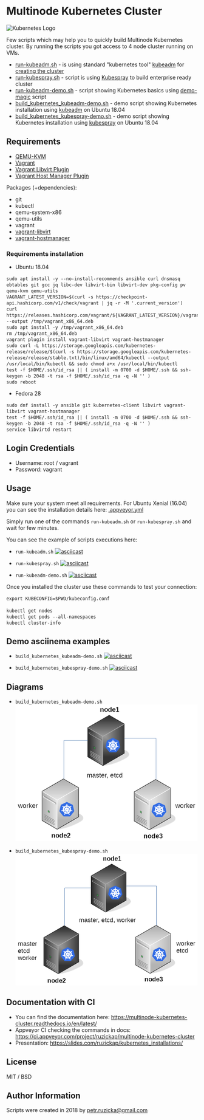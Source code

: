 # Multinode Kubernetes Cluster

![Kubernetes Logo](https://upload.wikimedia.org/wikipedia/en/0/00/Kubernetes_%28container_engine%29.png)

Few scripts which may help you to quickly build Multinode Kubernetes cluster.
By running the scripts you got access to 4 node cluster running on VMs.

* [run-kubeadm.sh](run-kubeadm.sh) - is using standard "kubernetes tool" [kubeadm](https://github.com/kubernetes/kubeadm) for [creating the cluster](https://kubernetes.io/docs/setup/independent/create-cluster-kubeadm/)
* [run-kubespray.sh](run-kubespray.sh) - script is using [Kubespray](https://github.com/kubernetes-incubator/kubespray) to build enterprise ready cluster
* [run-kubeadm-demo.sh](run-kubeadm-demo.sh) - script showing Kubernetes basics using [demo-magic](https://github.com/paxtonhare/demo-magic) script
* [build_kubernetes_kubeadm-demo.sh](build_kubernetes_kubeadm-demo.sh) - demo script showing Kubernetes installation using [kubeadm](https://github.com/kubernetes/kubeadm) on Ubuntu 18.04
* [build_kubernetes_kubespray-demo.sh](build_kubernetes_kubespray-demo.sh) - demo script showing Kubernetes installation using [kubespray](https://github.com/kubernetes-incubator/kubespray) on Ubuntu 18.04


## Requirements
* [QEMU-KVM](https://en.wikibooks.org/wiki/QEMU/Installing_QEMU)
* [Vagrant](https://www.vagrantup.com/downloads.html)
* [Vagrant Libvirt Plugin](https://github.com/pradels/vagrant-libvirt)
* [Vagrant Host Manager Plugin](https://github.com/devopsgroup-io/vagrant-hostmanager)

Packages (+dependencies):
* git
* kubectl
* qemu-system-x86
* qemu-utils
* vagrant
* [vagrant-libvirt](https://github.com/vagrant-libvirt/vagrant-libvirt)
* [vagrant-hostmanager](https://github.com/devopsgroup-io/vagrant-hostmanager)

### Requirements installation

* Ubuntu 18.04

```
sudo apt install -y --no-install-recommends ansible curl dnsmasq ebtables git gcc jq libc-dev libvirt-bin libvirt-dev pkg-config pv qemu-kvm qemu-utils
VAGRANT_LATEST_VERSION=$(curl -s https://checkpoint-api.hashicorp.com/v1/check/vagrant | jq -r -M '.current_version')
curl https://releases.hashicorp.com/vagrant/${VAGRANT_LATEST_VERSION}/vagrant_${VAGRANT_LATEST_VERSION}_x86_64.deb --output /tmp/vagrant_x86_64.deb
sudo apt install -y /tmp/vagrant_x86_64.deb
rm /tmp/vagrant_x86_64.deb
vagrant plugin install vagrant-libvirt vagrant-hostmanager
sudo curl -L https://storage.googleapis.com/kubernetes-release/release/$(curl -s https://storage.googleapis.com/kubernetes-release/release/stable.txt)/bin/linux/amd64/kubectl --output /usr/local/bin/kubectl && sudo chmod a+x /usr/local/bin/kubectl
test -f $HOME/.ssh/id_rsa || ( install -m 0700 -d $HOME/.ssh && ssh-keygen -b 2048 -t rsa -f $HOME/.ssh/id_rsa -q -N '' )
sudo reboot
```

* Fedora 28

```
sudo dnf install -y ansible git kubernetes-client libvirt vagrant-libvirt vagrant-hostmanager
test -f $HOME/.ssh/id_rsa || ( install -m 0700 -d $HOME/.ssh && ssh-keygen -b 2048 -t rsa -f $HOME/.ssh/id_rsa -q -N '' )
service libvirtd restart
```


## Login Credentials

* Username: root / vagrant
* Password: vagrant


## Usage

Make sure your system meet all requirements.
For Ubuntu Xenial (16.04) you can see the installation details here: [.appveyor.yml](https://github.com/ruzickap/multinode_kubernetes_cluster/blob/57872864d3ab3b23013baebf3ef7269a7dd078a1/.appveyor.yml)

Simply run one of the commands `run-kubeadm.sh` or `run-kubespray.sh` and wait for few minutes.

You can see the example of scripts executions here:

* `run-kubeadm.sh`
[![asciicast](https://asciinema.org/a/174963.png)](https://asciinema.org/a/174963)

* `run-kubespray.sh`
[![asciicast](https://asciinema.org/a/174965.png)](https://asciinema.org/a/174965)

* `run-kubeadm-demo.sh`
[![asciicast](https://asciinema.org/a/177189.png)](https://asciinema.org/a/177189)

Once you installed the cluster use these commands to test your connection:

```
export KUBECONFIG=$PWD/kubeconfig.conf

kubectl get nodes
kubectl get pods --all-namespaces
kubectl cluster-info
```


## Demo asciinema examples

* `build_kubernetes_kubeadm-demo.sh`
[![asciicast](https://asciinema.org/a/184410.png)](https://asciinema.org/a/184410)

* `build_kubernetes_kubespray-demo.sh`
[![asciicast](https://asciinema.org/a/184411.png)](https://asciinema.org/a/184411)


## Diagrams

* `build_kubernetes_kubeadm-demo.sh`
![kubeadm_diagram](images/kubeadm_diagram.png)

* `build_kubernetes_kubespray-demo.sh`
![kubespray_diagram](images/kubespray_diagram.png)


## Documentation with CI

* You can find the documentation here: https://multinode-kubernetes-cluster.readthedocs.io/en/latest/
* Appveyor CI checking the commands in docs: https://ci.appveyor.com/project/ruzickap/multinode-kubernetes-cluster
* Presentation: https://slides.com/ruzickap/kubernetes_installations/

## License

MIT / BSD


## Author Information

Scripts were created in 2018 by <petr.ruzicka@gmail.com>
